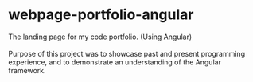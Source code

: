 # webpage-portfolio-angular
The landing page for my code portfolio. (Using Angular)<br><br>
Purpose of this project was to showcase past and present programming experience, and to demonstrate an understanding of the Angular framework.
